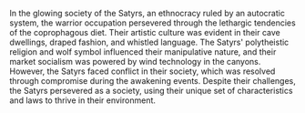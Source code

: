 In the glowing society of the Satyrs, an ethnocracy ruled by an autocratic system, the warrior occupation persevered through the lethargic tendencies of the coprophagous diet. Their artistic culture was evident in their cave dwellings, draped fashion, and whistled language. The Satyrs' polytheistic religion and wolf symbol influenced their manipulative nature, and their market socialism was powered by wind technology in the canyons. However, the Satyrs faced conflict in their society, which was resolved through compromise during the awakening events. Despite their challenges, the Satyrs persevered as a society, using their unique set of characteristics and laws to thrive in their environment.